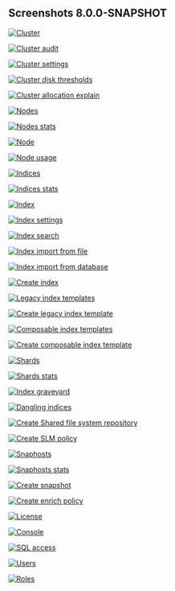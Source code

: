 ## Screenshots 8.0.0-SNAPSHOT

[![Cluster](https://raw.githubusercontent.com/stephanediondev/elasticsearch-admin/master/screenshots/8.0.0-SNAPSHOT/resized/resized-cluster.png)](https://raw.githubusercontent.com/stephanediondev/elasticsearch-admin/master/screenshots/8.0.0-SNAPSHOT/original/original-cluster.png)

[![Cluster audit](https://raw.githubusercontent.com/stephanediondev/elasticsearch-admin/master/screenshots/8.0.0-SNAPSHOT/resized/resized-cluster-audit.png)](https://raw.githubusercontent.com/stephanediondev/elasticsearch-admin/master/screenshots/8.0.0-SNAPSHOT/original/original-cluster-audit.png)

[![Cluster settings](https://raw.githubusercontent.com/stephanediondev/elasticsearch-admin/master/screenshots/8.0.0-SNAPSHOT/resized/resized-cluster-settings.png)](https://raw.githubusercontent.com/stephanediondev/elasticsearch-admin/master/screenshots/8.0.0-SNAPSHOT/original/original-cluster-settings.png)

[![Cluster disk thresholds](https://raw.githubusercontent.com/stephanediondev/elasticsearch-admin/master/screenshots/8.0.0-SNAPSHOT/resized/resized-disk-thresholds.png)](https://raw.githubusercontent.com/stephanediondev/elasticsearch-admin/master/screenshots/8.0.0-SNAPSHOT/original/original-disk-thresholds.png)

[![Cluster allocation explain](https://raw.githubusercontent.com/stephanediondev/elasticsearch-admin/master/screenshots/8.0.0-SNAPSHOT/resized/resized-cluster-allocation-explain.png)](https://raw.githubusercontent.com/stephanediondev/elasticsearch-admin/master/screenshots/8.0.0-SNAPSHOT/original/original-cluster-allocation-explain.png)

[![Nodes](https://raw.githubusercontent.com/stephanediondev/elasticsearch-admin/master/screenshots/8.0.0-SNAPSHOT/resized/resized-nodes.png)](https://raw.githubusercontent.com/stephanediondev/elasticsearch-admin/master/screenshots/8.0.0-SNAPSHOT/original/original-nodes.png)

[![Nodes stats](https://raw.githubusercontent.com/stephanediondev/elasticsearch-admin/master/screenshots/8.0.0-SNAPSHOT/resized/resized-nodes-stats.png)](https://raw.githubusercontent.com/stephanediondev/elasticsearch-admin/master/screenshots/8.0.0-SNAPSHOT/original/original-nodes-stats.png)

[![Node](https://raw.githubusercontent.com/stephanediondev/elasticsearch-admin/master/screenshots/8.0.0-SNAPSHOT/resized/resized-node.png)](https://raw.githubusercontent.com/stephanediondev/elasticsearch-admin/master/screenshots/8.0.0-SNAPSHOT/original/original-node.png)

[![Node usage](https://raw.githubusercontent.com/stephanediondev/elasticsearch-admin/master/screenshots/8.0.0-SNAPSHOT/resized/resized-node-usage.png)](https://raw.githubusercontent.com/stephanediondev/elasticsearch-admin/master/screenshots/8.0.0-SNAPSHOT/original/original-node-usage.png)

[![Indices](https://raw.githubusercontent.com/stephanediondev/elasticsearch-admin/master/screenshots/8.0.0-SNAPSHOT/resized/resized-indices.png)](https://raw.githubusercontent.com/stephanediondev/elasticsearch-admin/master/screenshots/8.0.0-SNAPSHOT/original/original-indices.png)

[![Indices stats](https://raw.githubusercontent.com/stephanediondev/elasticsearch-admin/master/screenshots/8.0.0-SNAPSHOT/resized/resized-indices-stats.png)](https://raw.githubusercontent.com/stephanediondev/elasticsearch-admin/master/screenshots/8.0.0-SNAPSHOT/original/original-indices-stats.png)

[![Index](https://raw.githubusercontent.com/stephanediondev/elasticsearch-admin/master/screenshots/8.0.0-SNAPSHOT/resized/resized-index.png)](https://raw.githubusercontent.com/stephanediondev/elasticsearch-admin/master/screenshots/8.0.0-SNAPSHOT/original/original-index.png)

[![Index settings](https://raw.githubusercontent.com/stephanediondev/elasticsearch-admin/master/screenshots/8.0.0-SNAPSHOT/resized/resized-index-settings.png)](https://raw.githubusercontent.com/stephanediondev/elasticsearch-admin/master/screenshots/8.0.0-SNAPSHOT/original/original-index-settings.png)

[![Index search](https://raw.githubusercontent.com/stephanediondev/elasticsearch-admin/master/screenshots/8.0.0-SNAPSHOT/resized/resized-index-search.png)](https://raw.githubusercontent.com/stephanediondev/elasticsearch-admin/master/screenshots/8.0.0-SNAPSHOT/original/original-index-search.png)

[![Index import from file](https://raw.githubusercontent.com/stephanediondev/elasticsearch-admin/master/screenshots/8.0.0-SNAPSHOT/resized/resized-index-file-import.png)](https://raw.githubusercontent.com/stephanediondev/elasticsearch-admin/master/screenshots/8.0.0-SNAPSHOT/original/original-index-file-import.png)

[![Index import from database](https://raw.githubusercontent.com/stephanediondev/elasticsearch-admin/master/screenshots/8.0.0-SNAPSHOT/resized/resized-index-database-import.png)](https://raw.githubusercontent.com/stephanediondev/elasticsearch-admin/master/screenshots/8.0.0-SNAPSHOT/original/original-index-database-import.png)

[![Create index](https://raw.githubusercontent.com/stephanediondev/elasticsearch-admin/master/screenshots/8.0.0-SNAPSHOT/resized/resized-index-create.png)](https://raw.githubusercontent.com/stephanediondev/elasticsearch-admin/master/screenshots/8.0.0-SNAPSHOT/original/original-index-create.png)

[![Legacy index templates](https://raw.githubusercontent.com/stephanediondev/elasticsearch-admin/master/screenshots/8.0.0-SNAPSHOT/resized/resized-index-templates-legacy.png)](https://raw.githubusercontent.com/stephanediondev/elasticsearch-admin/master/screenshots/8.0.0-SNAPSHOT/original/original-index-templates-legacy.png)

[![Create legacy index template](https://raw.githubusercontent.com/stephanediondev/elasticsearch-admin/master/screenshots/8.0.0-SNAPSHOT/resized/resized-index-template-create-legacy.png)](https://raw.githubusercontent.com/stephanediondev/elasticsearch-admin/master/screenshots/8.0.0-SNAPSHOT/original/original-index-template-create-legacy.png)

[![Composable index templates](https://raw.githubusercontent.com/stephanediondev/elasticsearch-admin/master/screenshots/8.0.0-SNAPSHOT/resized/resized-index-templates.png)](https://raw.githubusercontent.com/stephanediondev/elasticsearch-admin/master/screenshots/8.0.0-SNAPSHOT/original/original-index-templates.png)

[![Create composable index template](https://raw.githubusercontent.com/stephanediondev/elasticsearch-admin/master/screenshots/8.0.0-SNAPSHOT/resized/resized-index-template-create.png)](https://raw.githubusercontent.com/stephanediondev/elasticsearch-admin/master/screenshots/8.0.0-SNAPSHOT/original/original-index-template-create.png)

[![Shards](https://raw.githubusercontent.com/stephanediondev/elasticsearch-admin/master/screenshots/8.0.0-SNAPSHOT/resized/resized-shards.png)](https://raw.githubusercontent.com/stephanediondev/elasticsearch-admin/master/screenshots/8.0.0-SNAPSHOT/original/original-shards.png)

[![Shards stats](https://raw.githubusercontent.com/stephanediondev/elasticsearch-admin/master/screenshots/8.0.0-SNAPSHOT/resized/resized-shards-stats.png)](https://raw.githubusercontent.com/stephanediondev/elasticsearch-admin/master/screenshots/8.0.0-SNAPSHOT/original/original-shards-stats.png)

[![Index graveyard](https://raw.githubusercontent.com/stephanediondev/elasticsearch-admin/master/screenshots/8.0.0-SNAPSHOT/resized/resized-index-graveyard.png)](https://raw.githubusercontent.com/stephanediondev/elasticsearch-admin/master/screenshots/8.0.0-SNAPSHOT/original/original-index-graveyard.png)

[![Dangling indices](https://raw.githubusercontent.com/stephanediondev/elasticsearch-admin/master/screenshots/8.0.0-SNAPSHOT/resized/resized-dangling-indices.png)](https://raw.githubusercontent.com/stephanediondev/elasticsearch-admin/master/screenshots/8.0.0-SNAPSHOT/original/original-dangling-indices.png)

[![Create Shared file system repository](https://raw.githubusercontent.com/stephanediondev/elasticsearch-admin/master/screenshots/8.0.0-SNAPSHOT/resized/resized-repository-create-fs.png)](https://raw.githubusercontent.com/stephanediondev/elasticsearch-admin/master/screenshots/8.0.0-SNAPSHOT/original/original-repository-create-fs.png)

[![Create SLM policy](https://raw.githubusercontent.com/stephanediondev/elasticsearch-admin/master/screenshots/8.0.0-SNAPSHOT/resized/resized-slm-policy-create.png)](https://raw.githubusercontent.com/stephanediondev/elasticsearch-admin/master/screenshots/8.0.0-SNAPSHOT/original/original-slm-policy-create.png)

[![Snaphosts](https://raw.githubusercontent.com/stephanediondev/elasticsearch-admin/master/screenshots/8.0.0-SNAPSHOT/resized/resized-snapshots.png)](https://raw.githubusercontent.com/stephanediondev/elasticsearch-admin/master/screenshots/8.0.0-SNAPSHOT/original/original-snapshots.png)

[![Snaphosts stats](https://raw.githubusercontent.com/stephanediondev/elasticsearch-admin/master/screenshots/8.0.0-SNAPSHOT/resized/resized-snapshots-stats.png)](https://raw.githubusercontent.com/stephanediondev/elasticsearch-admin/master/screenshots/8.0.0-SNAPSHOT/original/original-snapshots-stats.png)

[![Create snapshot](https://raw.githubusercontent.com/stephanediondev/elasticsearch-admin/master/screenshots/8.0.0-SNAPSHOT/resized/resized-snapshot-create.png)](https://raw.githubusercontent.com/stephanediondev/elasticsearch-admin/master/screenshots/8.0.0-SNAPSHOT/original/original-snapshot-create.png)

[![Create enrich policy](https://raw.githubusercontent.com/stephanediondev/elasticsearch-admin/master/screenshots/8.0.0-SNAPSHOT/resized/resized-enrich-create.png)](https://raw.githubusercontent.com/stephanediondev/elasticsearch-admin/master/screenshots/8.0.0-SNAPSHOT/original/original-enrich-create.png)

[![License](https://raw.githubusercontent.com/stephanediondev/elasticsearch-admin/master/screenshots/8.0.0-SNAPSHOT/resized/resized-license.png)](https://raw.githubusercontent.com/stephanediondev/elasticsearch-admin/master/screenshots/8.0.0-SNAPSHOT/original/original-license.png)

[![Console](https://raw.githubusercontent.com/stephanediondev/elasticsearch-admin/master/screenshots/8.0.0-SNAPSHOT/resized/resized-console.png)](https://raw.githubusercontent.com/stephanediondev/elasticsearch-admin/master/screenshots/8.0.0-SNAPSHOT/original/original-console.png)

[![SQL access](https://raw.githubusercontent.com/stephanediondev/elasticsearch-admin/master/screenshots/8.0.0-SNAPSHOT/resized/resized-sql.png)](https://raw.githubusercontent.com/stephanediondev/elasticsearch-admin/master/screenshots/8.0.0-SNAPSHOT/original/original-sql.png)

[![Users](https://raw.githubusercontent.com/stephanediondev/elasticsearch-admin/master/screenshots/8.0.0-SNAPSHOT/resized/resized-elasticsearch-users.png)](https://raw.githubusercontent.com/stephanediondev/elasticsearch-admin/master/screenshots/8.0.0-SNAPSHOT/original/original-elasticsearch-users.png)

[![Roles](https://raw.githubusercontent.com/stephanediondev/elasticsearch-admin/master/screenshots/8.0.0-SNAPSHOT/resized/resized-elasticsearch-roles.png)](https://raw.githubusercontent.com/stephanediondev/elasticsearch-admin/master/screenshots/8.0.0-SNAPSHOT/original/original-elasticsearch-roles.png)


